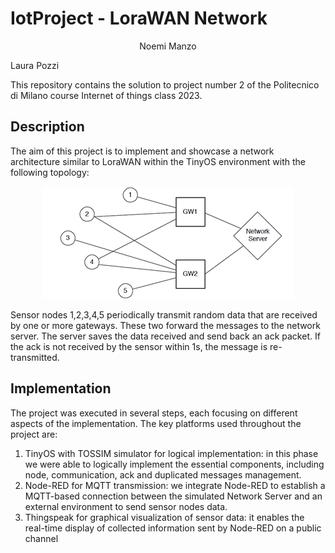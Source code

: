 # IotProject - LoraWAN Network

<p align="center">
Noemi Manzo

Laura Pozzi
</p>


This repository contains the solution to project number 2 of the Politecnico di Milano course Internet of things class 2023. 

## Description 

The aim of this project is to implement and showcase a network architecture similar to LoraWAN within the TinyOS environment with the following topology:

<p align="center">
  <img src="Images/network.png" />
</p>

Sensor nodes 1,2,3,4,5 periodically transmit random data that are received by one or more gateways. These two forward the messages to the network server. The server saves the data received and send back an ack packet. If the ack is not received by the sensor within 1s, the message is re-transmitted.  

## Implementation

The project was executed in several steps, each focusing on different aspects of the implementation. The key platforms used throughout the project are:

1. TinyOS with TOSSIM simulator for logical implementation: in this phase we were able to logically implement the essential components, including node, communication, ack and duplicated messages management.
2. Node-RED for MQTT transmission: we integrate Node-RED to establish a MQTT-based connection between the simulated Network Server and an external environment to send sensor nodes data.
3. Thingspeak for graphical visualization of sensor data: it enables the real-time display of collected information sent by Node-RED on a public channel

